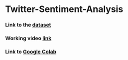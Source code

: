 # Twitter-Sentiment-Analysis

### Link to the [dataset](https://www.kaggle.com/datasets/arkhoshghalb/twitter-sentiment-analysis-hatred-speech?select=train.csv) 
### Working video [link](https://loom.com/share/1941e124ee054fe4a75d125942bdfcfe)
### Link to [Google Colab](https://colab.research.google.com/drive/1g21V47pmMTBtj3aoVeTctJDMb17nHSPo?usp=sharing)
